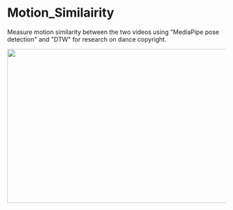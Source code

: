 # Motion_Similairity
Measure motion similarity between the two videos using "MediaPipe pose detection" and "DTW" for research on dance copyright.

<img src="https://github.com/silca3553/Motion_Similarity/assets/105369802/a723ac2e-3238-444c-9dfc-b649885f58bd"  width="560" height="355">
